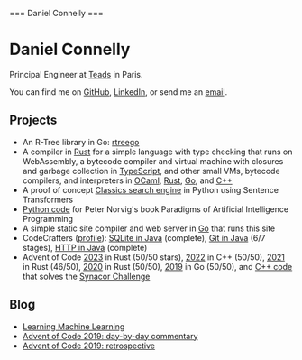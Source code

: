 === Daniel Connelly ===

# Daniel Connelly

Principal Engineer at [Teads](https://www.teads.com/) in Paris.

You can find me on [GitHub](https://github.com/dhconnelly/), [LinkedIn](https://www.linkedin.com/in/dhconnelly/), or send me an [email](mailto:dhconnelly@gmail.com).

## Projects

- An R-Tree library in Go: [rtreego](https://github.com/dhconnelly/rtreego)
- A compiler in [Rust](https://github.com/dhconnelly/june-lang) for a simple language with type checking that runs on WebAssembly, a bytecode compiler and virtual machine with closures and garbage collection in [TypeScript](https://github.com/dhconnelly/parents), and other small VMs, bytecode compilers, and interpreters in [OCaml](https://github.com/dhconnelly/ungulate), [Rust](https://github.com/dhconnelly/crab), [Go](https://github.com/dhconnelly/yalig), and [C++](https://github.com/dhconnelly/ts)
- A proof of concept [Classics search engine](https://github.com/dhconnelly/exquiro-poc) in Python using Sentence Transformers
- [Python code](https://github.com/dhconnelly/paip-python) for Peter Norvig's book Paradigms of Artificial Intelligence Programming
- A simple static site compiler and web server in [Go](https://github.com/dhconnelly/sss) that runs this site
- CodeCrafters ([profile](https://app.codecrafters.io/users/dhconnelly)): [SQLite in Java](https://github.com/dhconnelly/codecrafters-sqlite-java) (complete), [Git in Java](https://github.com/dhconnelly/codecrafters-git-java) (6/7 stages), [HTTP in Java](https://github.com/dhconnelly/codecrafters-http-server-java) (complete)
- Advent of Code [2023](https://github.com/dhconnelly/advent-of-code-2023) in Rust (50/50 stars), [2022](https://github.com/dhconnelly/advent-of-code-2022) in C++ (50/50), [2021](https://github.com/dhconnelly/advent-of-code-2021) in Rust (46/50), [2020](https://github.com/dhconnelly/advent-of-code-2020) in Rust (50/50), [2019](https://github.com/dhconnelly/advent-of-code-2019) in Go (50/50), and [C++ code](https://github.com/dhconnelly/synacorpp) that solves the [Synacor Challenge](https://www.reddit.com/r/adventofcode/comments/11pjsxk/synacor_challenge_unable_to_load_domain_is_it/)

## Blog

- [Learning Machine Learning](/ml-notes.html)
- [Advent of Code 2019: day-by-day commentary](/advent-of-code-2019-commentary.html)
- [Advent of Code 2019: retrospective](/advent-of-code-2019-retrospective.html)
